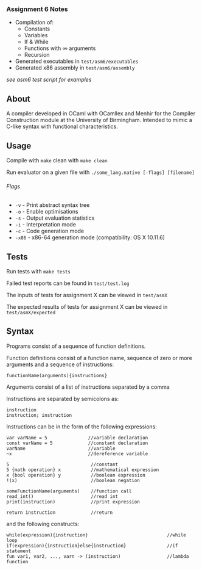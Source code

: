 ### Assignment 6 Notes
- Compilation of:
  - Constants
  - Variables
  - If & While
  - Functions with ∞ arguments
  - Recursion
- Generated executables in `test/asm6/executables`
- Generated x86 assembly in `test/asm6/assembly`


*see asm6 test script for examples*

## About
A compiler developed in OCaml with OCamllex and Menhir for the Compiler Construction module at the University of Birmingham. Intended to mimic a C-like syntax with functional characteristics.

## Usage
Compile with `make` clean with `make clean`

Run evaluator on a given file with `./some_lang.native [-flags] [filename]`

###### Flags
- `-v` - Print abstract syntax tree
- `-o` - Enable optimisations
- `-s` - Output evaluation statistics
- `-i` - Interpretation mode
- `-c` - Code generation mode
- `-x86` - x86-64 generation mode (compatibility: OS X 10.11.6)

## Tests

Run tests with `make tests`

Failed test reports can be found in `test/test.log`

The inputs of tests for assignment X can be viewed in `test/asmX`

The expected results of tests for assignment X can be viewed in `test/asmX/expected`

## Syntax
Programs consist of a sequence of function definitions.

Function definitions consist of a function name, sequence of zero or more arguments and a sequence of instructions:
```
functionName(arguments){instructions}
```

Arguments consist of a list of instructions separated by a comma

Instructions are separated by semicolons as:

```
instruction
instruction; instruction
```

Instructions can be in the form of the following expressions:

```
var varName = 5               //variable declaration
const varName = 5             //constant declaration
varName                       //variable
~x                            //dereference variable

5                              //constant
5 {math operation} x           //mathematical expression
x {bool operation} y           //boolean expression
!(x)                           //boolean negation

someFunctionName(arguments)    //function call
read_int()                     //read int
print(instruction)             //print expression

return instruction             //return
```

and the following constructs:

```
while(expression){instruction}                             //while loop
if(expression){instruction}else{instruction}               //if statement
fun var1, var2, ..., varn -> (instruction)                 //lambda function
```
